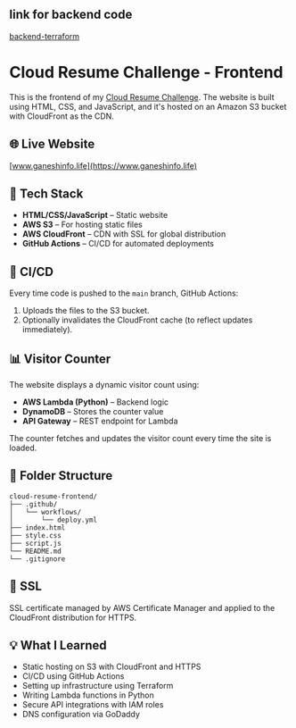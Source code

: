 ## link for backend code
[backend-terraform](https://github.com/VenkateshV14/AWS-Cloud-Resume-Challenge-backend.git)

# Cloud Resume Challenge - Frontend

This is the frontend of my [Cloud Resume Challenge](https://cloudresumechallenge.dev/docs/the-challenge/aws/). The website is built using HTML, CSS, and JavaScript, and it's hosted on an Amazon S3 bucket with CloudFront as the CDN.

## 🌐 Live Website

[www.ganeshinfo.life](https://www.ganeshinfo.life)

## 🧰 Tech Stack

- **HTML/CSS/JavaScript** – Static website
- **AWS S3** – For hosting static files
- **AWS CloudFront** – CDN with SSL for global distribution
- **GitHub Actions** – CI/CD for automated deployments

## 🚀 CI/CD

Every time code is pushed to the `main` branch, GitHub Actions:

1. Uploads the files to the S3 bucket.
2. Optionally invalidates the CloudFront cache (to reflect updates immediately).

## 📊 Visitor Counter

The website displays a dynamic visitor count using:

- **AWS Lambda (Python)** – Backend logic
- **DynamoDB** – Stores the counter value
- **API Gateway** – REST endpoint for Lambda

The counter fetches and updates the visitor count every time the site is loaded.

## 📁 Folder Structure
```
cloud-resume-frontend/
├── .github/
│   └── workflows/
│       └── deploy.yml
├── index.html
├── style.css
├── script.js
└── README.md
└── .gitignore
```
## 🔐 SSL
SSL certificate managed by AWS Certificate Manager and applied to the CloudFront distribution for HTTPS.

## 💡 What I Learned
- Static hosting on S3 with CloudFront and HTTPS
- CI/CD using GitHub Actions
- Setting up infrastructure using Terraform 
- Writing Lambda functions in Python
- Secure API integrations with IAM roles
- DNS configuration via GoDaddy
